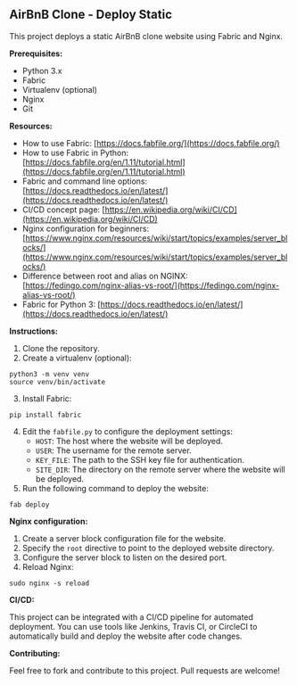 ## AirBnB Clone - Deploy Static

This project deploys a static AirBnB clone website using Fabric and Nginx.

**Prerequisites:**

* Python 3.x
* Fabric
* Virtualenv (optional)
* Nginx
* Git

**Resources:**

* How to use Fabric: [https://docs.fabfile.org/](https://docs.fabfile.org/)
* How to use Fabric in Python: [https://docs.fabfile.org/en/1.11/tutorial.html](https://docs.fabfile.org/en/1.11/tutorial.html)
* Fabric and command line options: [https://docs.readthedocs.io/en/latest/](https://docs.readthedocs.io/en/latest/)
* CI/CD concept page: [https://en.wikipedia.org/wiki/CI/CD](https://en.wikipedia.org/wiki/CI/CD)
* Nginx configuration for beginners: [https://www.nginx.com/resources/wiki/start/topics/examples/server_blocks/](https://www.nginx.com/resources/wiki/start/topics/examples/server_blocks/)
* Difference between root and alias on NGINX: [https://fedingo.com/nginx-alias-vs-root/](https://fedingo.com/nginx-alias-vs-root/)
* Fabric for Python 3: [https://docs.readthedocs.io/en/latest/](https://docs.readthedocs.io/en/latest/)

**Instructions:**

1. Clone the repository.
2. Create a virtualenv (optional):
```
python3 -m venv venv
source venv/bin/activate
```
3. Install Fabric:
```
pip install fabric
```
4. Edit the `fabfile.py` to configure the deployment settings:
    * `HOST`: The host where the website will be deployed.
    * `USER`: The username for the remote server.
    * `KEY_FILE`: The path to the SSH key file for authentication.
    * `SITE_DIR`: The directory on the remote server where the website will be deployed.
5. Run the following command to deploy the website:
```
fab deploy
```

**Nginx configuration:**

1. Create a server block configuration file for the website.
2. Specify the `root` directive to point to the deployed website directory.
3. Configure the server block to listen on the desired port.
4. Reload Nginx:
```
sudo nginx -s reload
```

**CI/CD:**

This project can be integrated with a CI/CD pipeline for automated deployment. You can use tools like Jenkins, Travis CI, or CircleCI to automatically build and deploy the website after code changes.

**Contributing:**

Feel free to fork and contribute to this project. Pull requests are welcome!
